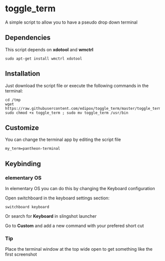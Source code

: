 # toggle_term
A simple script to allow you to have a pseudo drop down terminal

## Dependencies
This script depends on **xdotool** and **wmctrl**
```
sudo apt-get install wmctrl xdotool
```

## Installation
Just download the script file or execute the following commands in the terminal:
```
cd /tmp
wget https://raw.githubusercontent.com/edipox/toggle_term/master/toggle_term
sudo chmod +x toggle_term ; sudo mv toggle_term /usr/bin
```

## Customize
You can change the terminal app by editing the script file
```
my_term=pantheon-terminal
```
## Keybinding

### elementary OS
In elementary OS you can do this by changing the Keyboard configuration

Open switchboard in the keyboard settings section:
```
switchboard keyboard
```
Or search for **Keyboard** in slingshot launcher

Go to **Custom** and add a new command with your prefered short cut


### Tip
Place the terminal window at the top wide open to get something like the first screenshot
